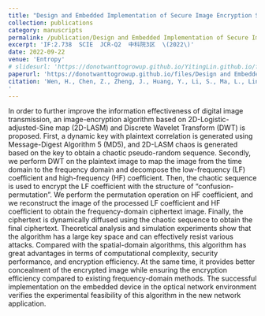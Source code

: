 ```yaml
---
title: "Design and Embedded Implementation of Secure Image Encryption Scheme Using DWT and 2D-LASM"
collection: publications
category: manuscripts
permalink: /publication/Design and Embedded Implementation of Secure Image Encryption Scheme Using DWT and 2D-LASM
excerpt: 'IF:2.738  SCIE  JCR-Q2  中科院3区  \(2022\)'
date: 2022-09-22
venue: 'Entropy'
# slidesurl: 'https://donotwanttogrowup.github.io/YitingLin.github.io/files/slides1.pdf'
paperurl: 'https://donotwanttogrowup.github.io/files/Design and Embedded Implementation of Secure Image Encryption Scheme Using DWT and 2D-LASM.pdf'
citation: 'Wen, H., Chen, Z., Zheng, J., Huang, Y., Li, S., Ma, L., Lin, Y., Liu, Z., Li, R., Liu, L., Lin, W., Yang, J., Zhang, C., & Yang, H. (2022). Design and Embedded Implementation of Secure Image Encryption Scheme Using DWT and 2D-LASM. In Entropy (Vol. 24, Issue 10, p. 1332). MDPI AG. https://doi.org/10.3390/e24101332
'
---
```


In order to further improve the information effectiveness of digital image transmission, an image-encryption algorithm based on 2D-Logistic-adjusted-Sine map (2D-LASM) and Discrete Wavelet Transform (DWT) is proposed. First, a dynamic key with plaintext correlation is generated using Message-Digest Algorithm 5 (MD5), and 2D-LASM chaos is generated based on the key to obtain a chaotic pseudo-random sequence. Secondly, we perform DWT on the plaintext image to map the image from the time domain to the frequency domain and decompose the low-frequency (LF) coefficient and high-frequency (HF) coefficient. Then, the chaotic sequence is used to encrypt the LF coefficient with the structure of “confusion-permutation”. We perform the permutation operation on HF coefficient, and we reconstruct the image of the processed LF coefficient and HF coefficient to obtain the frequency-domain ciphertext image. Finally, the ciphertext is dynamically diffused using the chaotic sequence to obtain the final ciphertext. Theoretical analysis and simulation experiments show that the algorithm has a large key space and can effectively resist various attacks. Compared with the spatial-domain algorithms, this algorithm has great advantages in terms of computational complexity, security performance, and encryption efficiency. At the same time, it provides better concealment of the encrypted image while ensuring the encryption efficiency compared to existing frequency-domain methods. The successful implementation on the embedded device in the optical network environment verifies the experimental feasibility of this algorithm in the new network application.
